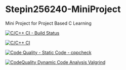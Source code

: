# Stepin256240-MiniProject
Mini Project for Project Based C Learning

[![C/C++ CI - Build Status](https://github.com/Manikanta489/Stepin256240-MiniProject/actions/workflows/c-build.yml/badge.svg)](https://github.com/Manikanta489/Stepin256240-MiniProject/actions/workflows/c-build.yml)

[![C/C++ CI](https://github.com/Manikanta489/Stepin256240-MiniProject/actions/workflows/c-test.yml/badge.svg)](https://github.com/Manikanta489/Stepin256240-MiniProject/actions/workflows/c-test.yml)

[![Code Quality - Static Code - cppcheck](https://github.com/Manikanta489/Stepin256240-MiniProject/actions/workflows/c-cpp.yml/badge.svg)](https://github.com/Manikanta489/Stepin256240-MiniProject/actions/workflows/c-cpp.yml)

[![CodeQuality Dynamic Code Analysis Valgrind](https://github.com/Manikanta489/Stepin256240-MiniProject/actions/workflows/c-valgrind.yml/badge.svg)](https://github.com/Manikanta489/Stepin256240-MiniProject/actions/workflows/c-valgrind.yml)
